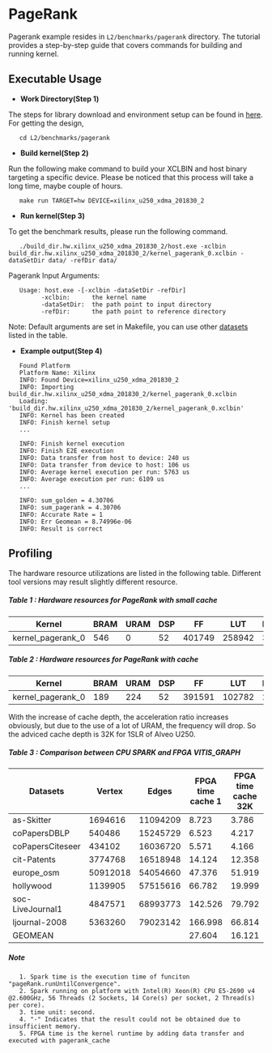 # PageRank 

Pagerank example resides in ``L2/benchmarks/pagerank`` directory. The tutorial provides a step-by-step guide that covers commands for building and running kernel.

## Executable Usage

* **Work Directory(Step 1)**

The steps for library download and environment setup can be found in [here](https://github.com/Xilinx/Vitis_Libraries/tree/master/graph/L2/benchmarks#building). For getting the design,

```
   cd L2/benchmarks/pagerank
```   

* **Build kernel(Step 2)**

Run the following make command to build your XCLBIN and host binary targeting a specific device. Please be noticed that this process will take a long time, maybe couple of hours.

```
   make run TARGET=hw DEVICE=xilinx_u250_xdma_201830_2
```   

* **Run kernel(Step 3)**

To get the benchmark results, please run the following command.

```
   ./build_dir.hw.xilinx_u250_xdma_201830_2/host.exe -xclbin build_dir.hw.xilinx_u250_xdma_201830_2/kernel_pagerank_0.xclbin -dataSetDir data/ -refDir data/
```   

Pagerank Input Arguments:

```
   Usage: host.exe -[-xclbin -dataSetDir -refDir]
         -xclbin:      the kernel name
         -dataSetDir:  the path point to input directory
         -refDir:      the path point to reference directory
```          

Note: Default arguments are set in Makefile, you can use other [datasets](https://github.com/Xilinx/Vitis_Libraries/tree/master/graph/L2/benchmarks#datasets) listed in the table.

* **Example output(Step 4)** 

```
   Found Platform
   Platform Name: Xilinx
   INFO: Found Device=xilinx_u250_xdma_201830_2
   INFO: Importing build_dir.hw.xilinx_u250_xdma_201830_2/kernel_pagerank_0.xclbin
   Loading: 'build_dir.hw.xilinx_u250_xdma_201830_2/kernel_pagerank_0.xclbin'
   INFO: Kernel has been created
   INFO: Finish kernel setup
   ...

   INFO: Finish kernel execution
   INFO: Finish E2E execution
   INFO: Data transfer from host to device: 240 us
   INFO: Data transfer from device to host: 106 us
   INFO: Average kernel execution per run: 5763 us
   INFO: Average execution per run: 6109 us
   ...

   INFO: sum_golden = 4.30706
   INFO: sum_pagerank = 4.30706
   INFO: Accurate Rate = 1
   INFO: Err Geomean = 8.74996e-06
   INFO: Result is correct
```

## Profiling

The hardware resource utilizations are listed in the following table.
Different tool versions may result slightly different resource.

##### Table 1 : Hardware resources for PageRank with small cache

|    Kernel         |   BRAM   |   URAM   |    DSP   |    FF    |   LUT   | Frequency(MHz)  |
|-------------------|----------|----------|----------|----------|---------|-----------------|
| kernel_pagerank_0 |   546    |     0    |    52    |  401749  |  258942 |       300       |


##### Table 2 : Hardware resources for PageRank with cache

|    Kernel         |   BRAM   |   URAM   |    DSP   |    FF    |   LUT   | Frequency(MHz)  |
|-------------------|----------|----------|----------|----------|---------|-----------------|
| kernel_pagerank_0 |   189    |    224   |    52    |  391591  |  102782 |       225       |

With the increase of cache depth, the acceleration ratio increases obviously, but due to the use of a lot of URAM, the frequency will drop. So the adviced cache depth is 32K for 1SLR of Alveo U250.


##### Table 3 : Comparison between CPU SPARK and FPGA VITIS_GRAPH

| Datasets | Vertex | Edges | FPGA time cache 1 | FPGA time cache 32K | Spark time(4 threads) | speedup Cache 1 | speedup Cache 32K | Spark time(8 threads) | speedup Cache 1 | speedup Cache 32K | Spark time(16 threads) | speedup Cache 1 | speedup Cache 32K | Spark time(32 threads) | speedup Cache 1 | speedup Cache 32K |
|------------------|----------|----------|-----------|-----------|------------|----------|----------|------------|----------|----------|------------|----------|----------|------------|----------|----------|
| as-Skitter       | 1694616  | 11094209 |   8.723   |   3.786   |  25.431    |  2.915   |  6.717   |  23.064    |   2.644  |   6.092  |   25.163   |   2.885  |   6.646  |   48.137   |   5.518  |   12.714 |
| coPapersDBLP     | 540486   | 15245729 |   6.523   |   4.217   |  29.366    |  4.502   |  6.964   |  23.56     |   3.612  |   5.587  |   27.756   |   4.255  |   6.582  |   58.432   |   8.958  |   13.856 |
| coPapersCiteseer | 434102   | 16036720 |   5.571   |   4.166   |  24.161    |  4.337   |  5.800   |  21.274    |   3.819  |   5.107  |   24.545   |   4.406  |   5.892  |   55.312   |   9.929  |   13.277 |
| cit-Patents      | 3774768  | 16518948 |  14.124   |  12.358   |  41.103    |  2.910   |  3.326   |  33.61     |   2.380  |   2.720  |   30.238   |   2.141  |   2.447  |   40.201   |   2.846  |   3.253  |
| europe_osm       | 50912018 | 54054660 |  47.376   |  51.919   | 1197.746   | 25.282   | 23.070   | 668.923    |  14.119  |  12.884  |  423.886   |   8.947  |   8.164  |     -      |     -    |     -    |
| hollywood        | 1139905  | 57515616 |  66.782   |  19.999   |  98.685    |  1.478   |  4.934   |  77.557    |   1.161  |   3.878  |   78.66    |   1.178  |   3.933  |  146.719   |   2.197  |   7.336  |
| soc-LiveJournal1 | 4847571  | 68993773 | 142.526   |  79.792   |  403.137   |  2.829   |  5.052   | 288.605    |   2.025  |   3.617  |  281.886   |   1.978  |   3.533  |  272.344   |   1.911  |   3.413  |
| ljournal-2008    | 5363260  | 79023142 | 166.998   |  66.814   |  447.311   |  2.679   |  6.695   | 258.133    |   1.546  |   3.864  |  208.849   |   1.251  |   3.126  |  281.81    |   1.688  |   4.218  |
| GEOMEAN          |          |          |  27.604   |  16.121   |  105.891   |  3.837X  |  6.571X  |  78.899    |   2.858X |   4.896X |   75.152   |   2.723X |   4.663X |   95.115   |   3.772X |   6.976X |

##### Note
```    
   1. Spark time is the execution time of funciton "pageRank.runUntilConvergence".
   2. Spark running on platform with Intel(R) Xeon(R) CPU E5-2690 v4 @2.600GHz, 56 Threads (2 Sockets, 14 Core(s) per socket, 2 Thread(s) per core).
   3. time unit: second.
   4. "-" Indicates that the result could not be obtained due to insufficient memory.
   5. FPGA time is the kernel runtime by adding data transfer and executed with pagerank_cache
```
